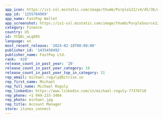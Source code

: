```yaml
---
app_icon: https://is1-ssl.mzstatic.com/image/thumb/Purple122/v4/d5/3b/d6/d53bd65b-e388-ff0b-af71-f05a0dc371a5/AppIcon-0-0-1x_U007emarketing-0-7-0-sRGB-85-220.png/1024x1024bb.png
app_id: '1255784969'
app_name: FastPay Wallet
app_screenshot: https://is1-ssl.mzstatic.com/image/thumb/PurpleSource123/v4/31/94/fd/3194fda9-d594-b6ac-81b2-c2f1252ed93e/94fc44f9-0269-4430-8a8c-003cda2abeb4_Iphone__U00286.46_U0029_1.png/1242x2688bb.png
category: Finance
country: US
id: YCQEL_wLqXOS
language: en
most_recent_release: '2024-02-18T00:00:00'
publisher_id: '1435450492'
publisher_name: FastPay Ltd.
rank: '428'
release_count_in_past_year: '20'
release_count_in_past_year_category: 19
release_count_in_past_year_top_in_category: 31
rep_email: michael.roguly@bitrise.io
rep_first_name: Michael
rep_full_name: Michael Roguly
rep_linkedin: https://www.linkedin.com/in/michael-roguly-77376710
rep_phone: +1 949-233-3404
rep_photo: michael.jpg
rep_title: Account Manager
store: itunes_connect
---
```

